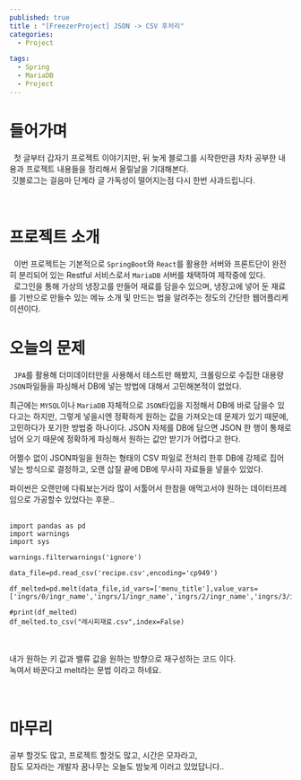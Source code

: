 ```yaml
---
published: true
title : "[FreezerProject] JSON -> CSV 후처리"
categories:
  - Project

tags:
  - Spring
  - MariaDB
  - Project
---
```


# 들어가며

   &nbsp; 첫 글부터 갑자기 프로젝트 이야기지만, 뒤 늦게 블로그를 시작한만큼 차차 공부한 내용과 프로젝트 내용들을 정리해서 올릴날을 기대해본다. <br>&nbsp;깃블로그는 걸음마 단계라 글 가독성이 떨어지는점 다시 한번 사과드립니다.

<br>
  
# 프로젝트 소개

   &nbsp; 이번 프로젝트는 기본적으로 `SpringBoot`와 `React`를 활용한 서버와 프론트단이 완전히 분리되어 있는 Restful 서비스로서 `MariaDB` 서버를 채택하여 제작중에 있다.<br>
    &nbsp; 로그인을 통해 가상의 냉장고를 만들어 재료를 담을수 있으며, 냉장고에 넣어 둔 재료를 기반으로 만들수 있는 메뉴 소개 및 만드는 법을 알려주는 정도의 간단한 웹어플리케이션이다.<br>

# 오늘의 문제
  &nbsp; `JPA`를 활용해 더미데이터만을 사용해서 테스트만 해봤지, 크롤링으로 수집한 대용량 `JSON`파일들을 파싱해서 DB에 넣는 방법에 대해서 고민해본적이 없었다. 

   최근에는 `MYSQL`이나 `MariaDB` 자체적으로 `JSON`타입을 지정해서 DB에 바로 담을수 있다고는 하지만, 그렇게 넣을시엔 정확하게 원하는 값을 가져오는데 문제가 있기 때문에, 고민하다가 포기한 방법중 하나이다. JSON 자체를 DB에 담으면 JSON 한 행이 통채로 넘어 오기 때문에 정확하게 파싱해서 원하는 값만 받기가 어렵다고 한다.

   어쩔수 없이 JSON파일을 원하는 형태의 CSV 파일로 전처리 한후 DB에 강제로 집어 넣는 방식으로 결정하고, 오랜 삽질 끝에 DB에 무사히 자료들을 넣을수 있었다.

   파이썬은 오랜만에 다뤄보는거라 많이 서툴어서 한참을 애먹고서야 원하는 데이터프레임으로 가공할수 있었다는 후문..
<br>
<br>

   ```
import pandas as pd
import warnings
import sys

warnings.filterwarnings('ignore')

data_file=pd.read_csv('recipe.csv',encoding='cp949')

df_melted=pd.melt(data_file,id_vars=['menu_title'],value_vars=['ingrs/0/ingr_name','ingrs/1/ingr_name','ingrs/2/ingr_name','ingrs/3/ingr_name','ingrs/4/ingr_name','ingrs/5/ingr_name','ingrs/6/ingr_name','ingrs/7/ingr_name'])

#print(df_melted)
df_melted.to_csv("레시피재료.csv",index=False)
  ```
<br>
<br>
  내가 원하는 키 값과 밸류 값을 원하는 방향으로 재구성하는 코드 이다.<br> 녹여서 바꾼다고 melt라는 문법 이라고 하네요.<br>
  <br>
  <br>


# 마무리
  공부 할것도 많고, 프로젝트 할것도 많고, 시간은 모자라고, <br>잠도 모자라는 개발자 꿈나무는 오늘도 밤늦게 이러고 있었답니다..



   


   
